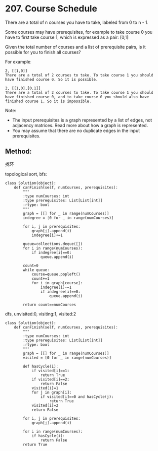# 207. Course Schedule

There are a total of n courses you have to take, labeled from 0 to n - 1.

Some courses may have prerequisites, for example to take course 0 you have to first take course 1, which is expressed as a pair: [0,1]

Given the total number of courses and a list of prerequisite pairs, is it possible for you to finish all courses?

For example:

    2, [[1,0]]
    There are a total of 2 courses to take. To take course 1 you should have finished course 0. So it is possible.
    
    2, [[1,0],[0,1]]
    There are a total of 2 courses to take. To take course 1 you should have finished course 0, and to take course 0 you should also have finished course 1. So it is impossible.

Note:
- The input prerequisites is a graph represented by a list of edges, not adjacency matrices. Read more about how a graph is represented.
- You may assume that there are no duplicate edges in the input prerequisites.

## Method:

找环

topological sort, bfs:

    class Solution(object):
        def canFinish(self, numCourses, prerequisites):
            """
            :type numCourses: int
            :type prerequisites: List[List[int]]
            :rtype: bool
            """
            graph = [[] for _ in range(numCourses)]
            indegree = [0 for _ in range(numCourses)]
            
            for i, j in prerequisites:
                graph[j].append(i)
                indegree[i]+=1
                    
            queue=collections.deque([])
            for i in range(numCourses):
                if indegree[i]==0:
                    queue.append(i)
                    
            count=0
            while queue:
                course=queue.popleft()
                count+=1
                for i in graph[course]:
                    indegree[i]-=1
                    if indegree[i]==0:
                        queue.append(i)
                        
            return count==numCourses
            
dfs, unvisited:0, visiting:1, visited:2

    class Solution(object):
        def canFinish(self, numCourses, prerequisites):
            """
            :type numCourses: int
            :type prerequisites: List[List[int]]
            :rtype: bool
            """
            graph = [[] for _ in range(numCourses)]
            visited = [0 for _ in range(numCourses)]
            
            def hasCycle(i):
                if visited[i]==1:
                    return True
                if visited[i]==2:
                    return False
                visited[i]=1
                for j in graph[i]:
                    if visited[i]==0 and hasCycle(j):
                        return True
                visited[i]=2
                return False
            
            for i, j in prerequisites:
                graph[j].append(i)
                    
            for i in range(numCourses):
                if hasCycle(i):
                    return False
            return True
            
            